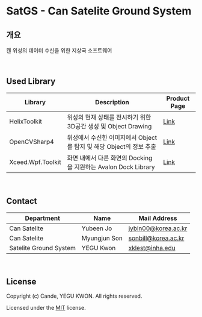 # SatGS - Can Satelite Ground System

## 개요
캔 위성의 데이터 수신을 위한 지상국 소프트웨어  

<br/>

## Used Library
|Library|Description|Product Page|
|-------|-----------|------------|
|HelixToolkit|위성의 현재 상태를 전시하기 위한 3D공간 생성 및 Object Drawing|[Link](https://github.com/helix-toolkit/helix-toolkit)|
|OpenCVSharp4|위성에서 수신한 이미지에서 Object를 탐지 및 해당 Object의 정보 추출|[Link](https://github.com/shimat/opencvsharp)|
|Xceed.Wpf.Toolkit|화면 내에서 다른 화면의 Docking을 지원하는 Avalon Dock Library|[Link](https://xceed.com/en/our-products/product/toolkit-plus-for-wpf)|

<br/>

## Contact
|Department|Name|Mail Address|
|----------|----|------------|
|Can Satelite|Yubeen Jo|jybin00@korea.ac.kr|
|Can Satelite|Myungjun Son|sonbill@korea.ac.kr|
|Satelite Ground System|YEGU Kwon|xklest@inha.edu|

<br/>

## License
Copyright (c) Cande, YEGU KWON. All rights reserved.

Licensed under the [MIT](LICENSE) license.
 
